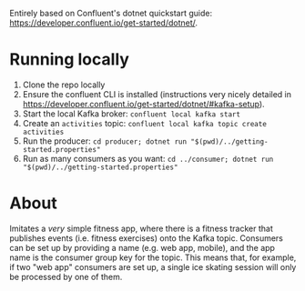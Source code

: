 Entirely based on Confluent's dotnet quickstart guide: https://developer.confluent.io/get-started/dotnet/.

# Running locally

1. Clone the repo locally
1. Ensure the confluent CLI is installed (instructions very nicely detailed in https://developer.confluent.io/get-started/dotnet/#kafka-setup).
1. Start the local Kafka broker: `confluent local kafka start`
1. Create an `activities` topic: `confluent local kafka topic create activities`
1. Run the producer: `cd producer; dotnet run "$(pwd)/../getting-started.properties"`
1. Run as many consumers as you want: `cd ../consumer; dotnet run "$(pwd)/../getting-started.properties"`

# About

Imitates a _very_ simple fitness app, where there is a fitness tracker that publishes events (i.e. fitness exercises) onto the Kafka topic. Consumers can be set up by providing a name (e.g. web app, mobile), and the app name is the consumer group key for the topic. This means that, for example, if two "web app" consumers are set up, a single ice skating session will only be processed by one of them.
